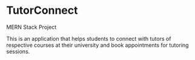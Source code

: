 # TutorConnect
MERN Stack Project

This is an application that helps students to connect with tutors of respective courses at their university and book appointments for tutoring sessions.
